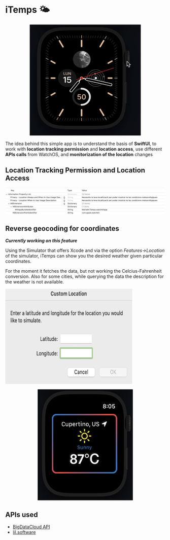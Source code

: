 # iTemps 🌤

<p align="center">
<img src="images/launchApp.gif" alt="launchApp" width="350" height="350"/>
</p>

The idea behind this simple app is to understand the basis of **SwiftUI**, to work with **location tracking permission** and **location access**, use different **APIs calls** from WatchOS, and **monitorization of the location** changes


## Location Tracking Permission and Location Access

<img src="images/peticioUsuari.png" alt="permissos">

## Reverse geocoding for coordinates

***Currently working on this feature***

Using the Simulator that offers Xcode and via the option *Features->Location* of the simulator, iTemps can show you the desired weather given particular coordinates.

For the moment it fetches the data, but not working the Celcius-Fahrenheit conversion. Also for some cities, while querying the data the description for the weather is not available.

<img src="images/location.png" alt="temps" width="400" height="300">

<p align="center">
<img src="images/cupertino.png" alt="temps" width="300" height="350">
</p>

## APIs used

* [BigDataCloud API](https://www.bigdatacloud.com)
* [lil.software](https://lil.software/api/)
